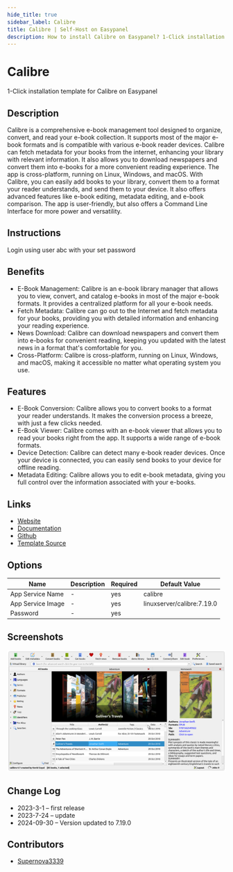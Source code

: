 ```yaml
---
hide_title: true
sidebar_label: Calibre
title: Calibre | Self-Host on Easypanel
description: How to install Calibre on Easypanel? 1-Click installation template for Calibre on Easypanel
---
```


<!-- generated -->

# Calibre

1-Click installation template for Calibre on Easypanel

## Description

Calibre is a comprehensive e-book management tool designed to organize, convert, and read your e-book collection. It supports most of the major e-book formats and is compatible with various e-book reader devices. Calibre can fetch metadata for your books from the internet, enhancing your library with relevant information. It also allows you to download newspapers and convert them into e-books for a more convenient reading experience. The app is cross-platform, running on Linux, Windows, and macOS. With Calibre, you can easily add books to your library, convert them to a format your reader understands, and send them to your device. It also offers advanced features like e-book editing, metadata editing, and e-book comparison. The app is user-friendly, but also offers a Command Line Interface for more power and versatility.

## Instructions

Login using user abc with your set password

## Benefits

- E-Book Management: Calibre is an e-book library manager that allows you to view, convert, and catalog e-books in most of the major e-book formats. It provides a centralized platform for all your e-book needs.
- Fetch Metadata: Calibre can go out to the Internet and fetch metadata for your books, providing you with detailed information and enhancing your reading experience.
- News Download: Calibre can download newspapers and convert them into e-books for convenient reading, keeping you updated with the latest news in a format that's comfortable for you.
- Cross-Platform: Calibre is cross-platform, running on Linux, Windows, and macOS, making it accessible no matter what operating system you use.

## Features

- E-Book Conversion: Calibre allows you to convert books to a format your reader understands. It makes the conversion process a breeze, with just a few clicks needed.
- E-Book Viewer: Calibre comes with an e-book viewer that allows you to read your books right from the app. It supports a wide range of e-book formats.
- Device Detection: Calibre can detect many e-book reader devices. Once your device is connected, you can easily send books to your device for offline reading.
- Metadata Editing: Calibre allows you to edit e-book metadata, giving you full control over the information associated with your e-books.

## Links

- [Website](https://calibre-ebook.com/)
- [Documentation](https://manual.calibre-ebook.com/)
- [Github](https://github.com/kovidgoyal/calibre)
- [Template Source](https://github.com/easypanel-io/templates/tree/main/templates/calibre)

## Options

Name | Description | Required | Default Value
-|-|-|-
App Service Name | - | yes | calibre
App Service Image | - | yes | linuxserver/calibre:7.19.0
Password | - | yes | 

## Screenshots

![Calibre Screenshot](./assets/screenshot.png)

## Change Log

- 2023-3-1 – first release
- 2023-7-24 – update
- 2024-09-30 – Version updated to 7.19.0

## Contributors

- [Supernova3339](https://github.com/Supernova3339)
